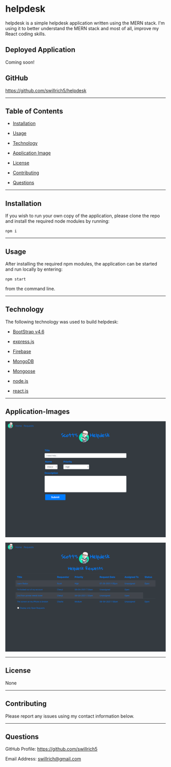# helpdesk

helpdesk is a simple helpdesk application written using the MERN stack.  I'm using it to better understand the MERN stack and most of all, improve my React coding skills.

## Deployed Application
Coming soon!

## GitHub

https://github.com/swillrich5/helpdesk

---
## Table of Contents

* [Installation](#installation)

* [Usage](#usage)

* [Technology](#technology)

* [Application Image](#Application-Image)

* [License](#license)

* [Contributing](#Contributing)

* [Questions](#Questions)

---

## Installation

If you wish to run your own copy of the application, please clone the repo and install the required node modules by running:

```
npm i
```

---

## Usage

After installing the required npm modules, the application can be started and run locally by entering:

```
npm start
```
from the command line.  

---

## Technology

The following technology was used to build helpdesk:

  * [BootStrap v4.6](https://getbootstrap.com/docs/4.6/getting-started/introduction/)

   * [express.js](https://www.npmjs.com/package/express)

  * [Firebase](https://firebase.google.com/)

  * [MongoDB](https://www.mongodb.com/)

  * [Mongoose](https://www.npmjs.com/package/mongoose)

  * [node.js](https://nodejs.org/en/)

  * [react.js](https://www.npmjs.com/package/react)



---

## Application-Images

![Image of Deployed Application](./client/src/images/helpdesk.png)


![Image of Deployed Application](./client/src/images/helpdesk2.png)

---


## License

None

---

## Contributing

Please report any issues using my contact information below.

---

## Questions

GitHub Profile: https://github.com/swillrich5

Email Address: swillrich@gmail.com
